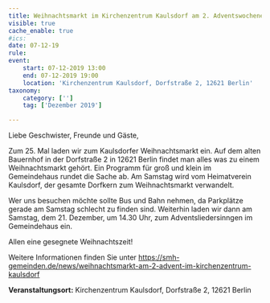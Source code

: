 ```yaml
---
title: Weihnachtsmarkt im Kirchenzentrum Kaulsdorf am 2. Adventswochenende (nicht im St.-Michaels-Heim)
visible: true
cache_enable: true
#ics: 
date: 07-12-19
rule: 
event:
	start: 07-12-2019 13:00
	end: 07-12-2019 19:00
	location: 'Kirchenzentrum Kaulsdorf, Dorfstraße 2, 12621 Berlin'
taxonomy:
	category: ['']
	tag: ['Dezember 2019']

---
```

Liebe Geschwister, Freunde und Gäste,

Zum 25. Mal laden wir zum Kaulsdorfer Weihnachtsmarkt ein. Auf dem alten Bauernhof in der Dorfstraße 2 in 12621 Berlin findet man alles was zu einem Weihnachtsmarkt gehört. Ein Programm für groß und klein im Gemeindehaus rundet die Sache ab. Am Samstag wird vom Heimatverein Kaulsdorf, der gesamte Dorfkern zum Weihnachtsmarkt verwandelt.

Wer uns besuchen möchte sollte Bus und Bahn nehmen, da Parkplätze gerade am Samstag schlecht zu finden sind. Weiterhin laden wir dann am Samstag, dem 21. Dezember, um 14.30 Uhr, zum Adventsliedersinngen im Gemeindehaus ein.

Allen eine gesegnete Weihnachtszeit!

Weitere Informationen finden Sie unter https://smh-gemeinden.de/news/weihnachtsmarkt-am-2-advent-im-kirchenzentrum-kaulsdorf


**Veranstaltungsort:** Kirchenzentrum Kaulsdorf, Dorfstraße 2, 12621 Berlin

